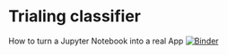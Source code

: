 # Trialing classifier
How to turn a Jupyter Notebook into a real App
[![Binder](https://mybinder.org/badge_logo.svg)](https://mybinder.org/v2/gh/paintlikeanengineer/fastai/main?filepath=voila%2Frender%2FUK_02_production-ONLYCODE.ipynb)
